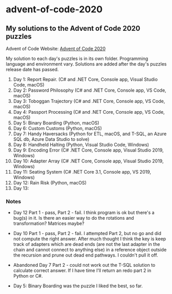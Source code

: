 # advent-of-code-2020

## My solutions to the Advent of Code 2020 puzzles

Advent of Code Website:  [Advent of Code 2020](https://adventofcode.com)

My solution to each day's puzzles is in its own folder.  Programming language and environment vary.  Solutions are added after the day's puzzles release date has passed.

1. Day 1:  Report Repair. (C# and .NET Core, Console app, Visual Studio Code, macOS)
2. Day 2:  Password Philosophy (C# and .NET Core, Console app, VS Code, macOS)
3. Day 3:  Toboggan Trajectory (C# and .NET Core, Console app, VS Code, macOS)
4. Day 4:  Passport Processing (C# and .NET Core, Console app, VS Code, macOS)
5. Day 5:  Binary Boarding (Python, macOS)
6. Day 6:  Custom Customs (Python, macOS)
7. Day 7:  Handy Haversacks (Python for ETL, macOS, and T-SQL, an Azure SQL db, Azure Data Studio to solve)
8. Day 8:  Handheld Halting (Python, Visual Studio Code, Windows)
9. Day 9:  Encoding Error (C# .NET Core, Console app, Visual Studio 2019, Windows)
10. Day 10: Adapter Array (C# .NET Core, Console app, Visual Studio 2019, Windows)
11. Day 11:  Seating System (C# .NET Core 3.1, Console app, VS 2019, Windows)
12. Day 12:  Rain Risk (Python, macOS)
13. Day 13:

### Notes

* Day 12 Part 1 - pass, Part 2 - fail.  I think program is ok but there's
a bug(s) in it.  Is there an easier way to do the rotations and transformation?
Matrices maybe?

* Day 10 Part 1 - pass, Part 2 - fail. I attempted Part 2, but no go and did not compute the right answer.
After much thought I think the key is keep track of adapters which are dead ends (are not the last adapter in the chain and cannot connect to anything else) in a
reference object outside the recursion and prune out dead end pathways.
I couldn't pull it off.

* Abandoned Day 7 Part 2 - could not work out the T-SQL solution to calculate correct answer.  If I have time I'll return an redo part 2 in Python or C#.

* Day 5:  Binary Boarding was the puzzle I liked the best, so far.